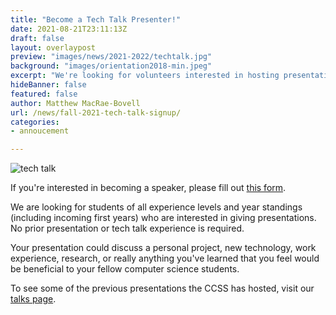 ```yaml
---
title: "Become a Tech Talk Presenter!"
date: 2021-08-21T23:11:13Z
draft: false
layout: overlaypost
preview: "images/news/2021-2022/techtalk.jpg"
background: "images/orientation2018-min.jpeg"
excerpt: "We're looking for volunteers interested in hosting presentations, tech talks, and workshops during the Fall 2021 semester!"
hideBanner: false
featured: false
author: Matthew MacRae-Bovell
url: /news/fall-2021-tech-talk-signup/
categories:
- annoucement

---
```

![tech talk](/images/news/2021-2022/techtalks_poster.jpg)

If you're interested in becoming a speaker, please fill out [this form](https://docs.google.com/forms/d/1H1s_0tMzakN2Dp34PSjJYDpYd2oVYrADLxpOI3mOzaE/edit).

We are looking for students of all experience levels and year standings (including incoming first years)  who are interested in giving presentations. No prior presentation or tech talk experience is required.

Your presentation could discuss a personal project, new technology, work experience, research, or really anything you've learned that you feel would be beneficial to your fellow computer science students.

To see some of the previous presentations the CCSS has hosted, visit our [talks page](/events/talks).


